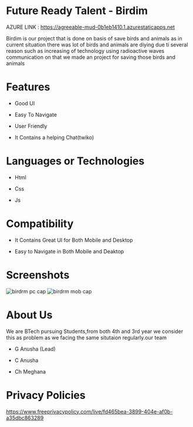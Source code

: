# Future Ready Talent - Birdim



AZURE LINK : https://agreeable-mud-0b1eb1410.1.azurestaticapps.net



Birdim is our project that is done on basis of save birds and animals
as in current situation there was lot of birds and animals are diying due ti several reason such as increasing of technology using radioactive waves communication on that we made an project for saving those birds and animals


# Features
-  Good UI

-  Easy To Navigate

-  User Friendly

-  It Contains a helping Chat(twiko)



# Languages or Technologies

-  Html

-  Css

-  Js


# Compatibility
 -  It Contains Great UI for Both Mobile and Desktop
 
 -  Easy to Navigate in Both Mobile and Deaktop
 
# Screenshots
![birdrm pc cap](https://user-images.githubusercontent.com/110921868/194750552-fa6863df-7a18-4437-8421-9f21fdda07a2.PNG)
![birdrm mob cap](https://user-images.githubusercontent.com/110921868/194750558-a8487c86-ceb4-4660-9117-f7d9575bf4ab.PNG)


# About Us
We are BTech pursuing Students,from both 4th and 3rd year we consider this as problem as we facing the same situtaion regularly.our team

-  G Anusha (Lead)

-  C Anusha

- Ch Meghana



# Privacy Policies 

https://www.freeprivacypolicy.com/live/fd465bea-3899-404e-af0b-a35dbc863289
